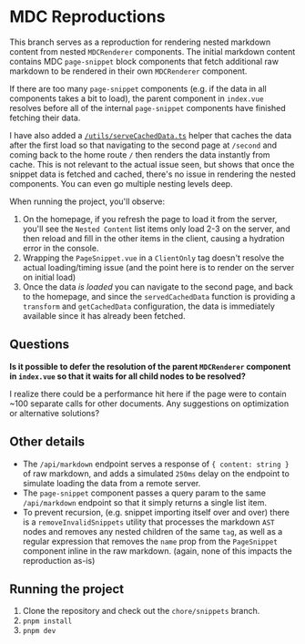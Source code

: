 # MDC Reproductions

This branch serves as a reproduction for rendering nested markdown content from nested `MDCRenderer` components. The initial markdown content contains MDC `page-snippet` block components that fetch additional raw markdown to be rendered in their own `MDCRenderer` component.

If there are too many `page-snippet` components (e.g. if the data in all components takes a bit to load), the parent component in `index.vue` resolves before all of the internal `page-snippet` components have finished fetching their data.

I have also added a [`/utils/serveCachedData.ts`](/utils/serveCachedData.ts) helper that caches the data after the first load so that navigating to the second page at `/second` and coming back to the home route `/` then renders the data instantly from cache. This is not relevant to the actual issue seen, but shows that once the snippet data is fetched and cached, there's no issue in rendering the nested components. You can even go multiple nesting levels deep.

When running the project, you'll observe:

1. On the homepage, if you refresh the page to load it from the server, you'll see the `Nested Content` list items only load 2-3 on the server, and then reload and fill in the other items in the client, causing a hydration error in the console.
2. Wrapping the `PageSnippet.vue` in a `ClientOnly` tag doesn't resolve the actual loading/timing issue (and the point here is to render on the server on initial load)
3. Once the data _is loaded_ you can navigate to the second page, and back to the homepage, and since the `servedCachedData` function is providing a `transform` and `getCachedData` configuration, the data is immediately available since it has already been fetched.

## Questions

**Is it possible to defer the resolution of the parent `MDCRenderer` component in `index.vue` so that it waits for all child nodes to be resolved?**

I realize there could be a performance hit here if the page were to contain ~100 separate calls for other documents. Any suggestions on optimization or alternative solutions?

## Other details

- The `/api/markdown` endpoint serves a response of `{ content: string }` of raw markdown, and adds a simulated `250ms` delay on the endpoint to simulate loading the data from a remote server.
- The `page-snippet` component passes a query param to the same `/api/markdown` endpoint so that it simply returns a single list item.
- To prevent recursion, (e.g. snippet importing itself over and over) there is a `removeInvalidSnippets` utility that processes the markdown `AST` nodes and removes any nested children of the same `tag`, as well as a regular expression that removes the `name` prop from the `PageSnippet` component inline in the raw markdown. (again, none of this impacts the reproduction as-is)

## Running the project

1. Clone the repository and check out the `chore/snippets` branch.
2. `pnpm install`
3. `pnpm dev`
